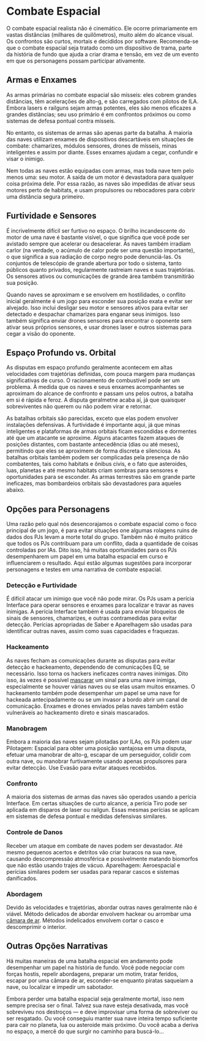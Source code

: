 # Combate Espacial

O combate espacial realista não é cinemático. Ele ocorre primariamente em vastas distâncias (milhares de quilômetros), muito além do alcance visual. Os confrontos são curtos, mortais e decididos por software. Recomenda-se que o combate espacial seja tratado como um dispositivo de trama, parte da história de fundo que ajuda a criar drama e tensão, em vez de um evento em que os personagens possam participar ativamente.

## Armas e Enxames

As armas primárias no combate espacial são mísseis: eles cobrem grandes distâncias, têm acelerações de alto-g, e são carregados com pilotos de ILA. Embora lasers e railguns sejam armas potentes, eles são menos eficazes a grandes distâncias; seu uso primário é em confrontos próximos ou como sistemas de defesa pontual contra mísseis.

No entanto, os sistemas de armas são apenas parte da batalha. A maioria das naves utilizam enxames de dispositivos descartáveis em situações de combate: chamarizes, módulos sensores, drones de mísseis, minas inteligentes e assim por diante. Esses enxames ajudam a cegar, confundir e visar o inimigo.

Nem todas as naves estão equipadas com armas, mas toda nave tem pelo menos uma: seu motor. A saída de um motor é devastadora para qualquer coisa próxima dele. Por essa razão, as naves são impedidas de ativar seus motores perto de habitats, e usam propulsores ou rebocadores para cobrir uma distância segura primeiro.

## Furtividade e Sensores

É incrivelmente difícil ser furtivo no espaço. O brilho incandescente do motor de uma nave é bastante visível, o que significa que você pode ser avistado sempre que acelerar ou desacelerar. As naves também irradiam carlor (na verdade, o acúmulo de calor pode ser uma questão importante), o que significa a sua radiação de corpo negro pode denunciá-las. Os conjuntos de telescópio de grande abertura por todo o sistema, tanto públicos quanto privados, regularmente rastreiam naves e suas trajetórias. Os sensores ativos ou comunicações de grande área também transmitirão sua posição.

Quando naves se aproximam e se envolvem em hostilidades, o conflito inicial geralmente é um jogo para esconder sua posição exata e evitar ser alvejado. Isso inclui desligar seu motor e sensores ativos para evitar ser detectado e despachar chamarizes para enganar seus inimigos. Isso também significa enviar drones sensores para encontrar o oponente sem ativar seus próprios sensores, e usar drones laser e outros sistemas para cegar a visão do oponente.

## Espaço Profundo vs. Orbital

As disputas em espaço profundo geralmente acontecem em altas velocidades com trajetórias definidas, com pouca margem para mudanças significativas de curso. O racionamento de combustível pode ser um problema. À medida que os naves e seus enxames acompanhantes se aproximam do alcance de confronto e passam uns pelos outros, a batalha em si é rápida e feroz. A disputa geralmetne acaba aí, já que quaisquer sobreviventes não querem ou não podem virar e retornar.

As batalhas orbitais são parecidas, exceto que elas podem envolver instalações defensivas. A furtividade é importante aqui, já que minas inteligentes e plataformas de armas orbitais ficam escondidas e dormentes até que um atacante se aproxime. Alguns atacantes fazem ataques de posições distantes, com bastante antecedência (dias ou até meses), permitindo que eles se aproximem de forma discreta e silenciosa. As batalhas orbitais também podem ser complicadas pela presença de não combatentes, tais como habitats e ônibus civis, e o fato que asteroides, luas, planetas e até mesmo habitats criam sombras para sensores e oportunidades para se esconder. As armas terrestres são em grande parte ineficazes, mas bombardeios orbitais são devastadores para aqueles abaixo.

## Opções para Personagens

Uma razão pelo qual nós desencorajamos o combate espacial como o foco principal de um jogo, é para evitar situações one algumas rolagens ruins de dados dos PJs levam a morte total do grupo. Também não é muito prático que todos os PJs contribuam para um conflito, dada a quantidade de coisas controladas por IAs. Dito isso, há muitas oportunidades para os PJs desempenharem um papel em uma batalha espacial em curso e influenciarem o resultado. Aqui estão algumas sugestões para incorporar personagens e testes em uma narrativa de combate espacial.

### Detecção e Furtividade

É difícil atacar um inimigo que você não pode mirar. Os PJs usam a perícia Interface para operar sensores e enxames para localizar e travar as naves inimigas. A perícia Interface também é usada para enviar bloqueios de sinais de sensores, chamarizes, e outras contramedidas para evitar detecção. Perícias apropriadas de Saber e Aparelhagem são usadas para identificar outras naves, assim como suas capacidades e fraquezas.

### Hackeamento

As naves fecham as comunicações durante as disputas para evitar detecção e hackeamento, dependendo de comunicações EQ, se necessário. Isso torna os hackers ineficazes contra naves inimigas. Dito isso, às vezes é possível [mascarar](../13/05-authentication-and-encryption.md#spoofing) um sinal para uma nave inimiga, especialmente se houver várias naves ou se elas usam muitos enxames. O hackeamento também pode desempenhar um papel se uma nave for hackeada antecipadamente ou se um invasor a bordo abrir um canal de comunicação. Enxames e drones enviados pelas naves também estão vulneráveis ao hackeamento direto e sinais mascarados.

### Manobragem

Embora a maioria das naves sejam pilotadas por ILAs, os PJs podem usar Pilotagem: Espacial para obter uma posição vantajosa em uma disputa, efetuar uma manobrar de alto-g, escapar de um perseguidor, colidir com outra nave, ou manobrar furtivamente usando apenas propulsores para evitar detecção. Use Evasão para evitar ataques recebidos.

### Confronto

A maioria dos sistemas de armas das naves são operados usando a perícia Interface. Em certas situações de curto alcance, a perícia Tiro pode ser aplicada em disparos de laser ou railgun. Essas mesmas perícias se aplicam em sistemas de defesa pontual e medidas defensivas similares.

### Controle de Danos

Receber um ataque em combate de naves podem ser devastador. Até mesmo pequenos acertos e detritos vão criar buracos na sua nave, causando descompressão atmosférica e possivelmente matando biomorfos que não estão usando trajes de vácuo. Aparelhagem: Aeroespacial e perícias similares podem ser usadas para reparar cascos e sistemas danificados.

### Abordagem

Devido às velocidades e trajetórias, abordar outras naves geralmente não é viável. Método delicados de abordar envolvem hackear ou arrombar uma [câmara de ar](../15/11-ship-and-habitat-hacking.md#airlocks). Métodos indelicados envolvem cortar o casco e descomprimir o interior.

## Outras Opções Narrativas

Há muitas maneiras de uma batalha espacial em andamento pode desempenhar um papel na história de fundo. Você pode negociar com forças hostis, repelir abordagens, preparar um motim, tratar feridos, escapar por uma câmara de ar, esconder-se enquanto piratas saqueiam a nave, ou localizar e impedir um sabotador.

Embora perder uma batalha espacial seja geralmente mortal, isso nem sempre precisa ser o final. Talvez sua nave esteja desativada, mas você sobreviveu nos destroços — e deve improvisar uma forma de sobreviver ou ser resgatado. Ou você conseguiu manter sua nave inteira tempo suficiente para cair no planeta, lua ou asteroide mais próximo. Ou você acaba a deriva no espaço, a mercê do que surgir no caminho para buscá-lo…

